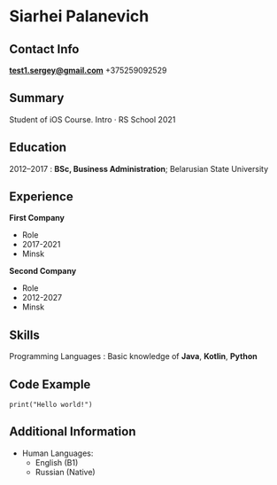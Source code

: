 Siarhei Palanevich
============

Contact Info
---------
**test1.sergey@gmail.com**
+375259092529

Summary
---------
Student of iOS Course. Intro · RS School 2021

Education
---------

2012–2017
:   **BSc, Business Administration**; Belarusian State University

Experience
----------

**First Company** 
* Role
* 2017-2021
* Minsk

**Second Company** 
* Role
* 2012-2027
* Minsk

Skills
--------------------

Programming Languages
:   Basic knowledge of **Java**, **Kotlin**, **Python**

[ref]: https://github.com/SP-IOS

Code Example
---------
`print("Hello world!")`

Additional Information
----------------------------------------

* Human Languages:
     * English (B1)
     * Russian (Native)
